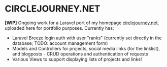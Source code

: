 # CIRCLEJOURNEY.NET

 **[WIP]** Ongoing work for a Laravel port of my homepage [circlejourney.net](https://circlejourney.net), uploaded here for portfolio purposes. Currently has:
- Laravel Breeze login auth with user "ranks" (currently set directly in the database; TODO: account management form)
- Models and Controllers for projects, social media links (for the linklist), and blogposts - CRUD operations and authentication of requests
- Various Views to support displaying lists of projects and links!